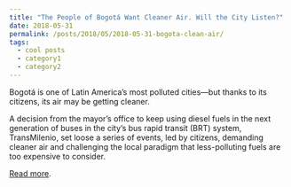 ```yaml
---
title: "The People of Bogotá Want Cleaner Air. Will the City Listen?"
date: 2018-05-31
permalink: /posts/2018/05/2018-05-31-bogota-clean-air/
tags:
  - cool posts
  - category1
  - category2
---
```


Bogotá is one of Latin America’s most polluted cities—but thanks to its citizens, its air may be getting cleaner.

A decision from the mayor’s office to keep using diesel fuels in the next generation of buses in the city’s bus rapid transit (BRT) system, TransMilenio, set loose a series of events, led by citizens, demanding cleaner air and challenging the local paradigm that less-polluting fuels are too expensive to consider.

[Read more](https://thecityfix.com/blog/people-bogota-want-cleaner-air-will-city-listen-juan-pablo-orjuela-sebastian-castellanos/).
